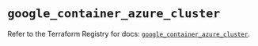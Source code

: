 # `google_container_azure_cluster`

Refer to the Terraform Registry for docs: [`google_container_azure_cluster`](https://registry.terraform.io/providers/hashicorp/google/6.29.0/docs/resources/container_azure_cluster).

